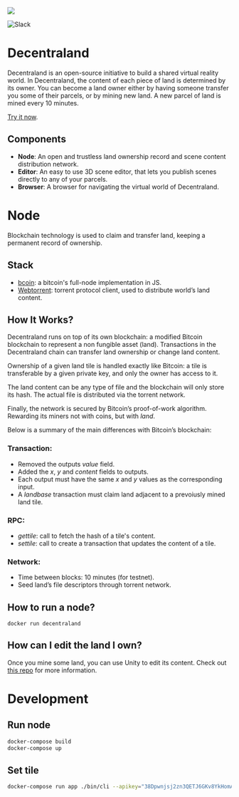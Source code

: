 ![](https://raw.githubusercontent.com/decentraland/web/gh-pages/img/banner.png)

![Slack](https://rauchg-slackin-ueglzmcnsv.now.sh/badge.svg)

# Decentraland

Decentraland is an open-source initiative to build a shared virtual reality
world. In Decentraland, the content of each piece of land is determined by its
owner. You can become a land owner either by having someone transfer you some
of their parcels, or by mining new land. A new parcel of land is mined every 10
minutes.

[Try it now](https://decentraland.org/app/).

## Components

* **Node**: An open and trustless land ownership record and scene content distribution network.
* **Editor**: An easy to use 3D scene editor, that lets you publish scenes directly to any of your parcels.
* **Browser**: A browser for navigating the virtual world of Decentraland.

# Node

Blockchain technology is used to claim and transfer land, keeping a permanent record of ownership.

## Stack
* [bcoin](https://github.com/bcoin-org/bcoin): a bitcoin's full-node implementation in JS.
* [Webtorrent](https://github.com/feross/webtorrent): torrent protocol client, used to distribute world’s land content.

## How It Works?
Decentraland runs on top of its own blockchain: a modified Bitcoin blockchain to represent a non fungible asset (land). Transactions in the Decentraland chain can transfer land ownership or change land content.

Ownership of a given land tile is handled exactly like Bitcoin: a tile is transferable by a given private key, and only the owner has access to it.

The land content can be any type of file and the blockchain will only store its hash. The actual file is distributed via the torrent network.

Finally, the network is secured by Bitcoin’s proof-of-work algorithm. Rewarding its miners not with coins, but with *land*.

Below is a summary of the main differences with Bitcoin’s blockchain:

### Transaction:
* Removed the outputs *value* field.
* Added the *x*, *y* and *content* fields to outputs.
* Each output must have the same *x* and *y* values as the corresponding input.
* A *landbase* transaction must claim land adjacent to a prevoiusly mined land tile.

### RPC:
* *gettile*: call to fetch the hash of a tile's content.
* *settile*: call to create a transaction that updates the content of a tile.

### Network:
* Time between blocks: 10 minutes (for testnet).
* Seed land’s file descriptors through torrent network.


## How to run a node?
```
docker run decentraland
```

## How can I edit the land I own?
Once you mine some land, you can use Unity to edit its content. Check out [this repo](https://github.com/decentraland/bronzeage-editor) for more information.


# Development

## Run node
```bash
docker-compose build
docker-compose up
```

## Set tile
```bash
docker-compose run app ./bin/cli --apikey="38Dpwnjsj2zn3QETJ6GKv8YkHomA" --url=app:8301 rpc settile 0 1 /data/hola.png
```

